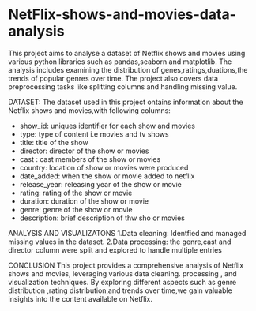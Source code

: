 # NetFlix-shows-and-movies-data-analysis
This project aims to analyse a dataset of Netflix shows and movies using various python libraries such as pandas,seaborn and matplotlib. The analysis includes examining the distribution of genes,ratings,duations,the trends of popular genres over time. The project also covers data preprocessing tasks like splitting columns and handling missing value.

DATASET:
The dataset used in this project ontains information about the Netflix shows and movies,with following columns:

* show_id: uniques identifier for each show and movies
* type: type of content i.e movies and tv shows
* title: title of the show
* director: director of the show or movies
* cast : cast members of the show or movies
* country: location of show or movies were produced
* date_added: when the show or movie added to netflix
* release_year: releasing year of the show or movie
* rating: rating of the show or movie
* duration: duration of the show or movie
* genre: genre of the show or movie
* description: brief description of thw sho or movies

ANALYSIS AND VISUALIZATONS
1.Data cleaning: Identfied and managed missing values in the dataset.
2.Data processing: the genre,cast and director column were split and explored to handle multiple entries

CONCLUSION
This project provides a comprehensive analysis of Netflix shows and movies, leveraging various data cleaning. processing , and visualization techniques.
By exploring different aspects such as genre distribution ,rating distribution,and trends over time,we gain valuable insights into the content available on Netflix.

